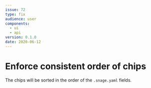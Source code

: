 ```yaml
---
issue: 72
type: fix
audience: user
components:
  - ui
  - api
version: 0.1.0
date: 2020-06-12
---
```


# Enforce consistent order of chips

The chips will be sorted in the order of the `.snage.yaml` fields.
